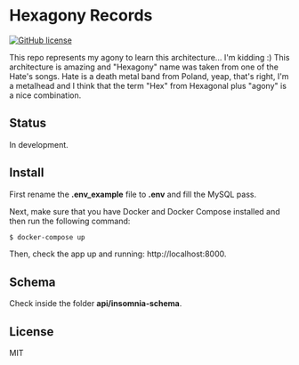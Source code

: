 # Hexagony Records

[![GitHub license](https://img.shields.io/github/license/Naereen/StrapDown.js.svg)](https://github.com/Naereen/StrapDown.js/blob/master/LICENSE)

This repo represents my agony to learn this architecture... I'm kidding :) This architecture is amazing and "Hexagony" name was taken from one of the Hate's songs. Hate is a death metal band from Poland, yeap, that's right, I'm a metalhead and I think that the term "Hex" from Hexagonal plus "agony" is a nice combination.

## Status

In development.

## Install

First rename the **.env_example** file to **.env** and fill the MySQL pass.

Next, make sure that you have Docker and Docker Compose installed and then run the following command:

```sh
$ docker-compose up
```

Then, check the app up and running: http://localhost:8000.

## Schema

Check inside the folder **api/insomnia-schema**. 

## License

MIT